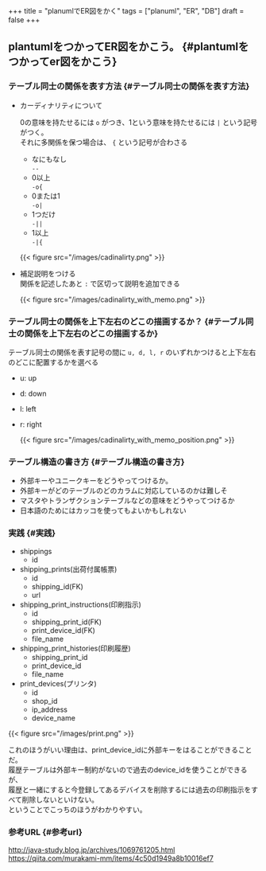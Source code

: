 +++
title = "planumlでER図をかく"
tags = ["planuml", "ER", "DB"]
draft = false
+++

## plantumlをつかってER図をかこう。 {#plantumlをつかってer図をかこう}


### テーブル同士の関係を表す方法 {#テーブル同士の関係を表す方法}

-   カーディナリティについて  
    
    0の意味を持たせるには `o` がつき、1という意味を持たせるには `|` という記号がつく。  
    それに多関係を保つ場合は、 `{` という記号が合わさる  
    
    -   なにもなし  
        `--`
    -   0以上  
        `-o{`
    -   0または1  
        `-o|`
    -   1つだけ  
        `-||`
    -   1以上  
        `-|{`
    
    {{< figure src="/images/cadinalirty.png" >}}

<!--listend-->

-   補足説明をつける  
    関係を記述したあと `:` で区切って説明を追加できる  
    
    {{< figure src="/images/cadinalirty_with_memo.png" >}}


### テーブル同士の関係を上下左右のどこの描画するか？ {#テーブル同士の関係を上下左右のどこの描画するか}

テーブル同士の関係を表す記号の間に `u, d, l, r` のいずれかつけると上下左右のどこに配置するかを選べる  

-   u: up
-   d: down
-   l: left
-   r: right  
    
    {{< figure src="/images/cadinalirty_with_memo_position.png" >}}


### テーブル構造の書き方 {#テーブル構造の書き方}

-   外部キーやユニークキーをどうやってつけるか。
-   外部キーがどのテーブルのどのカラムに対応しているのかは難しそ
-   マスタやトランザクションテーブルなどの意味をどうやってつけるか
-   日本語のためにはカッコを使ってもよいかもしれない


### 実践 {#実践}

-   shippings  
    -   id
-   shipping\_prints(出荷付属帳票)  
    -   id
    -   shipping\_id(FK)
    -   url
-   shipping\_print\_instructions(印刷指示)  
    -   id
    -   shipping\_print\_id(FK)
    -   print\_device\_id(FK)
    -   file\_name
-   shipping\_print\_histories(印刷履歴)  
    -   shipping\_print\_id
    -   print\_device\_id
    -   file\_name
-   print\_devices(プリンタ)  
    -   id
    -   shop\_id
    -   ip\_address
    -   device\_name

{{< figure src="/images/print.png" >}}  

これのほうがいい理由は、print\_device\_idに外部キーをはることができることだ。  
履歴テーブルは外部キー制約がないので過去のdevice\_idを使うことができるが、  
履歴と一緒にすると今登録してあるデバイスを削除するには過去の印刷指示をすべて削除しないといけない。  
ということでこっちのほうがわかりやすい。  


### 参考URL {#参考url}

<http://java-study.blog.jp/archives/1069761205.html>  
<https://qiita.com/murakami-mm/items/4c50d1949a8b10016ef7>
